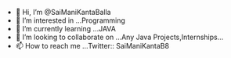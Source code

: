 - 👋 Hi, I’m @SaiManiKantaBalla
- 👀 I’m interested in ...Programming
- 🌱 I’m currently learning ...JAVA
- 💞️ I’m looking to collaborate on ...Any Java Projects,Internships...
- 📫 How to reach me ...Twitter:: SaiManiKantaB8

<!---
SaiManiKantaBalla/SaiManiKantaBalla is a ✨ special ✨ repository because its `README.md` (this file) appears on your GitHub profile.
You can click the Preview link to take a look at your changes.
--->
